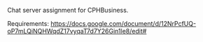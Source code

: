 Chat server assignment for CPHBusiness.

Requirements: https://docs.google.com/document/d/12NrPcfUQ-oP7mLQiNQHWqdZ17vyqaT7d7Y26Gin1le8/edit#



